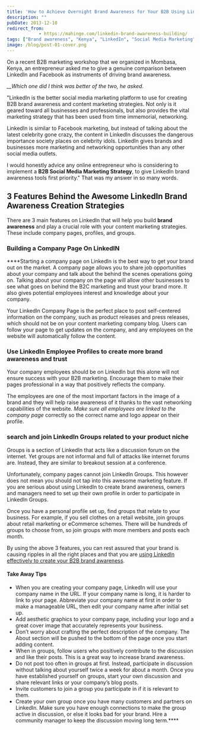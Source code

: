 ```yaml
---
title: 'How to Achieve Overnight Brand Awareness for Your B2B Using LinkedIn'
description: ""
pubDate: 2013-12-10
redirect_from:
            - https://mahinge.com/linkedin-brand-awareness-building/
tags: ["Brand awareness", "Kenya", "LinkedIn", "Social Media Marketing", "social media marketing", "Stay Updated", "URL"]
image: /blog/post-01-cover.png
---
```

On a recent B2B marketing workshop that we organized in Mombasa, Kenya, an entrepreneur asked me to give a genuine comparison between LinkedIn and Facebook as instruments of driving brand awareness.

_\_\_Which one did I think was better of the two, he asked._

"LinkedIn is the better social media marketing platform to use for creating B2B brand awareness and content marketing strategies. Not only is it geared toward all businesses and professionals, but also provides the vital marketing strategy that has been used from time immemorial, networking.

LinkedIn is similar to Facebook marketing, but instead of talking about the latest celebrity gone crazy, the content in LinkedIn discusses the dangerous importance society places on celebrity idols. LinkedIn gives brands and businesses more marketing and networking opportunities than any other social media outlets.

I would honestly advice any online entrepreneur who is considering to implement a **B2B Social Media Marketing Strategy**, to give LinkedIn brand awareness tools first priority." That was my answer in so many words.

## 3 Features Behind the Awesome LinkedIn Brand Awareness Creation Strategies

There are 3 main features on LinkedIn that will help you build **brand awareness** and play a crucial role with your content marketing strategies. These include company pages, profiles, and groups.

### **Building a Company Page On LinkedIN**

\*\*\*\*Starting a company page on LinkedIn is the best way to get your brand out on the market. A company page allows you to share job opportunities about your company and talk about the behind the scenes operations going on. Talking about your company on the page will allow other businesses to see what goes on behind the B2C marketing and trust your brand more. It also gives potential employees interest and knowledge about your company.

Your LinkedIn Company Page is the perfect place to post self-centered information on the company, such as product releases and press releases, which should not be on your content marketing company blog. Users can follow your page to get updates on the company, and any employees on the website will automatically follow the content.

### **Use LinkedIn Employee Profiles to create more brand awareness and trust**

Your company employees should be on LinkedIn but this alone will not ensure success with your B2B marketing. Encourage them to make their pages professional in a way that positively reflects the company.

The employees are one of the most important factors in the image of a brand and they will help raise awareness of it thanks to the vast networking capabilities of the website. _Make sure all employees are linked to the company page_ correctly so the correct name and logo appear on their profile.

### **search and join LinkedIn Groups related to your product niche**

Groups is a section of LinkedIn that acts like a discussion forum on the internet. Yet groups are not informal and full of attacks like internet forums are. Instead, they are similar to breakout session at a conference.

Unfortunately, company pages cannot join LinkedIn Groups. This however does not mean you should not tap into this awesome marketing feature. If you are serious about using LinkedIn to create brand awareness, owners and managers need to set up their own profile in order to participate in LinkedIn Groups.

Once you have a personal profile set up, find groups that relate to your business. For example, if you sell clothes on a retail website, join groups about retail marketing or eCommerce schemes. There will be hundreds of groups to choose from, so join groups with more members and posts each month.

By using the above 3 features, you can rest assured that your brand is causing ripples in all the right places and that you are [using LinkedIn effectively to create your B2B brand awareness](https://mahinge.com/wp-content/uploads/2013/12/linkedin-b2b-marketing "using linkedIn to create brand awareness").

#### Take Away Tips

- When you are creating your company page, LinkedIn will use your company name in the URL. If your company name is long, it is harder to link to your page. Abbreviate your company name at first in order to make a manageable URL, then edit your company name after initial set up.
- Add aesthetic graphics to your company page, including your logo and a great cover image that accurately represents your business.
- Don’t worry about crafting the perfect description of the company. The About section will be pushed to the bottom of the page once you start adding content.
- When in groups, follow users who positively contribute to the discussion and like their posts. This is a great way to increase brand awareness.
- Do not post too often in groups at first. Instead, participate in discussion without talking about yourself twice a week for about a month. Once you have established yourself on groups, start your own discussion and share relevant links or your company’s blog posts.
- Invite customers to join a group you participate in if it is relevant to them.
- Create your own group once you have many customers and partners on LinkedIn. Make sure you have enough connections to make the group active in discussion, or else it looks bad for your brand. Hire a community manager to keep the discussion moving long term.\*\*\*\*
